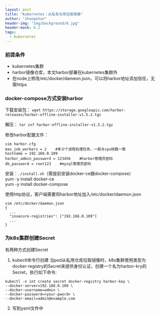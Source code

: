 ```yaml
---
layout: post
title: "Kubernetes：从私有仓库拉取镜像"
author: "zhangshun"
header-img: "img/background/8.jpg"
header-mask: 0.2
tags:
  - Kubernetes
---
```


### 前提条件

- kubernetes集群
- harbor镜像仓库，本文harbor部署在kubernetes集群外
- 在node上修改/etc/docker/dameon.json，可以将harbor地址添加信任，无需https

### docker-compose方式安装harbor

下载安装包： `wget https://storage.googleapis.com/harbor-releases/harbor-offline-installer-v1.5.2.tgz`

解压： `tar zxf harbor-offline-installer-v1.5.2.tgz`

修改harbor配置文件：
```
vim harbor.cfg
max_job_workers = 2    #多少个进程处理任务，一般与cpu核数一致
hostname = 192.168.0.109
harbor_admin_password = 123456    #harbor管理员密码
db_password = root123    #mysql管理员密码
```

安装：`./install.sh`（需提前安装docker-ce跟docker-compose）<br>
yum -y install docker-ce<br>
yum -y install docker-compose<br>

使用http协议，客户端需要将harbor地址加入/etc/docker/daemon.json
```
vim /etc/docker/daemon.json
{
  ...
  "insecure-registries": ["192.168.0.109"]
  ...
}
```

### 为k8s集群创建Secret

有两种方式创建Secret<br>
1. kubectl命令行创建
当pod从私用仓库拉取镜像时，k8s集群使用类型为docker-registry的Secret来提供身份认证，创建一个名为harbor-kry的Secret，执行如下命令:
```
kubectl -n int create secret docker-registry harbor-key \
--docker-server=192.168.0.109 \
--docker-username=admin \
--docker-password=<your-pword> \
--docker-email=admin@example.com
```
2. 写到yaml文件中